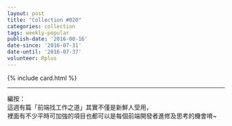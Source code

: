 ```yaml
---
layout: post
title: "Collection #020"
categories: collection
tags: weekly-popular
publish-date: '2016-08-16'
date-since: '2016-07-31'
date-until: '2016-07-37'
volunteer: Rplus
---
```


{% include card.html %}

*****

編按：  
這週有篇「前端找工作之道」其實不僅是新鮮人受用，  
裡面有不少平時可加強的項目也都可以是每個前端開發者進修及思考的機會唷~